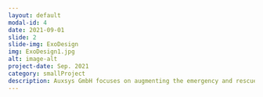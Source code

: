 ```yaml
---
layout: default
modal-id: 4
date: 2021-09-01
slide: 2
slide-img: ExoDesign
img: ExoDesign1.jpg
alt: image-alt
project-date: Sep. 2021
category: smallProject
description: Auxsys GmbH focuses on augmenting the emergency and rescue sector with highly dynamic and agile powered exoskeletons. As part of the team developing the company's 2nd generation system, I was responsible for designing and producing the wearable robot's structural hardware, with a focus on biomechanics, weight reduction, and integrated functionalities, and user comfort. Key features of the design included&colon; <br><br>•  Functional and minimalistic design with ideal manufacturing feasibility<br><br>•  Lightweight and durable construction with CFRP material <br><br>•  Enhanced user interfaces for easy parameter adjustment, and safty <br><br>•  Careful integration of electronic and mechanical components for maximum functionality and comfort
---
```


